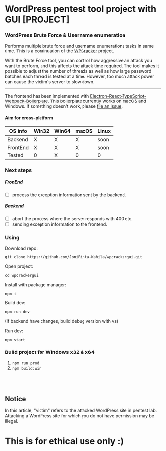 # WordPress pentest tool project with GUI [PROJECT]
### WordPress Brute Force & Username enumeration

Performs multiple brute force and username enumerations tasks in same time. This is a continuation of the [WPCracker](https://github.com/JoniRinta-Kahila/WPCracker) project.

With the Brute Force tool, you can control how aggressive an attack you want to perform, and this affects the attack time required. The tool makes it possible to adjust the number of threads as well as how large password batches each thread is tested at a time. However, too much attack power can cause the victim's server to slow down.

---

The frontend has been implemented with [Electron-React-TypeScript-Webpack-Boilerplate](https://github.com/Devtography/electron-react-typescript-webpack-boilerplate).
This boilerplate currently works on macOS and Windows. If something doesn't 
work, please [file an issue](https://github.com/Devtography/electron-react-typescript-webpack-boilerplate/issues/new).

#### Aim for cross-platform
OS info | Win32 | Win64 | macOS | Linux
------------ | ----- | ----- | ----- | ----- |
Backend | X | X | X | soon |
FrontEnd | X | X | X | soon |
Tested | 0 | X | 0 | 0 |

### Next steps
##### FronEnd
- [ ] process the exception information sent by the backend.

##### Backend
- [ ] abort the process where the server responds with 400 etc.
- [ ] sending exception information to the frontend.

### Using

Download repo: 
``` cli
git clone https://github.com/JoniRinta-Kahila/wpcrackergui.git
```

Open project: 
``` cli
cd wpcrackergui
```

Install with package manager: 
``` cli
npm i
```

Build dev:
``` cli 
npm run dev
```

(If backend have changes, build debug version with vs)

Run dev:
``` cli
npm start
```

### Build project for Windows x32 & x64
1. ```npm run prod```
2. ```npm build:win```

<br><br>
## Notice
In this article, "victim" refers to the attacked WordPress site in pentest lab. Attacking a WordPress site for which you do not have permission may be illegal.
# This is for ethical use only :)
